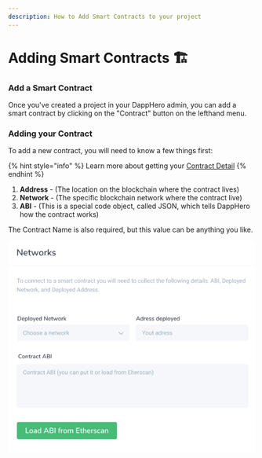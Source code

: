 ```yaml
---
description: How to Add Smart Contracts to your project
---
```


# Adding Smart Contracts 🏗️

### Add a Smart Contract

Once you've created a project in your DappHero admin, you can add a smart contract by clicking on the "Contract" button on the lefthand menu. 

### Adding your Contract

To add a new contract, you will need to know a few things first: 

{% hint style="info" %}
Learn more about getting your [Contract Detail](contract-details.md)
{% endhint %}

1. **Address** - \(The location on the blockchain where the contract lives\)
2. **Network** - \(The specific blockchain network where the contract live\)
3. **ABI** - \(This is a special code object, called JSON, which tells DappHero how the contract works\)

The Contract Name is also required, but this value can be anything you like. 

![](../../../.gitbook/assets/screen-shot-2020-07-01-at-6.05.20-pm.png)



